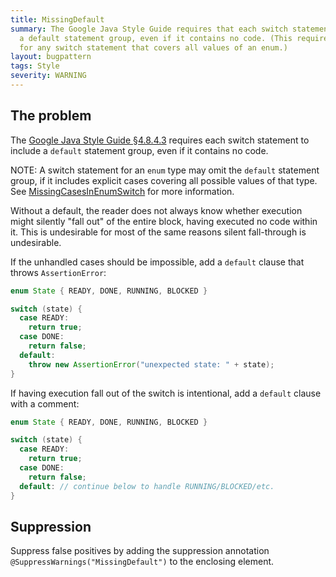 ```yaml
---
title: MissingDefault
summary: The Google Java Style Guide requires that each switch statement includes
  a default statement group, even if it contains no code. (This requirement is lifted
  for any switch statement that covers all values of an enum.)
layout: bugpattern
tags: Style
severity: WARNING
---
```


<!--
*** AUTO-GENERATED, DO NOT MODIFY ***
To make changes, edit the @BugPattern annotation or the explanation in docs/bugpattern.
-->


## The problem
The [Google Java Style Guide §4.8.4.3][style] requires each switch statement to
include a `default` statement group, even if it contains no code.

NOTE: A switch statement for an `enum` type may omit the `default` statement
group, if it includes explicit cases covering all possible values of that type.
See [MissingCasesInEnumSwitch] for more information.

Without a default, the reader does not always know whether execution might
silently "fall out" of the entire block, having executed no code within it. This
is undesirable for most of the same reasons silent fall-through is undesirable.

If the unhandled cases should be impossible, add a `default` clause that throws
`AssertionError`:

```java
enum State { READY, DONE, RUNNING, BLOCKED }

switch (state) {
  case READY:
    return true;
  case DONE:
    return false;
  default:
    throw new AssertionError("unexpected state: " + state);
}
```

If having execution fall out of the switch is intentional, add a `default`
clause with a comment:

```java
enum State { READY, DONE, RUNNING, BLOCKED }

switch (state) {
  case READY:
    return true;
  case DONE:
    return false;
  default: // continue below to handle RUNNING/BLOCKED/etc.
}
```

[style]: https://google.github.io/styleguide/javaguide.html#s4.8.4.3-switch-default
[MissingCasesInEnumSwitch]: https://errorprone.info/bugpattern/MissingCasesInEnumSwitch

## Suppression
Suppress false positives by adding the suppression annotation `@SuppressWarnings("MissingDefault")` to the enclosing element.
